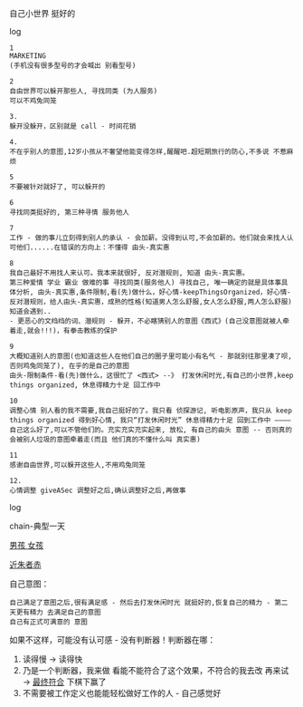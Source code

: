 
自己小世界 挺好的

log

```
1
MARKETING
(手机没有很多型号的才会喊出 别看型号)

2
自由世界可以躲开那些人, 寻找同类 (为人服务)
可以不鸡兔同笼

3.
躲开没躲开，区别就是 call - 时间花销

4.
不在乎别人的意图,12岁小孩从不奢望他能变得怎样,醒醒吧.超短期旅行的防心,不多说 不惹麻烦

5
不要被针对就好了, 可以躲开的

6
寻找同类挺好的, 第三种寻情 服务他人

7
工作 - 做的事儿立刻得到别人的承认 - 会加薪。没得到认可,不会加薪的。他们就会来找人认可他们......在错误的方向上：不懂得 由头-真实惠

8
我自己最好不用找人来认可。我本来就很好, 反对潜规则, 知道 由头-真实惠。
第三种爱情 学业 霸业 做难的事 寻找同类(服务他人) 寻找自己, 唯一确定的就是具体事具体分析, 由头-真实惠,条件限制,看(先)做什么，好心情-keepThingsOrganized，好心情-反对潜规则，给人由头-真实惠，成熟的性格(知道男人怎么舒服,女人怎么舒服,两人怎么舒服)
知道会遇到..
- 更恶心的文绉绉的词、潜规则 - 躲开，不必瞎猜别人的意图《西式》(自己没意图就被人牵着走,就会!!!)，有拳击教练的保护

9
大概知道别人的意图(也知道这些人在他们自己的圈子里可能小有名气 - 那就别往那里凑了呗,否则鸡兔同笼了), 在乎的是自己的意图
由头-限制条件-看(先)做什么，这很忙了 <西式> --》 打发休闲时光,有自己的小世界,keep things organized, 休息得精力十足 回工作中

10
调整心情 别人看的我不需要,我自己挺好的了。我只看 侦探游记, 听电影原声，我只从 keep things organized 得到好心情, 我只“打发休闲时光” 休息得精力十足 回到工作中 ———— 自己这么好了,可以不管他们的。充实充实充实起来, 放松, 有自己的由头 意图 -- 否则真的会被别人垃圾的意图牵着走(而且 他们真的不懂什么叫 真实惠)

11
感谢自由世界,可以躲开这些人,不用鸡兔同笼

12.
心情调整 giveASec 调整好之后,确认调整好之后,再做事

```

log

chain-典型一天

[男孩 女孩](https://github.com/7900ms/000nottheater_deserted_systemlibrary/blob/master/supplementary/chain-call.md)

[近朱者赤](https://github.com/7900ms/000nottheater_deserted_systemlibrary/blob/master/supplementary/chain-近朱者赤.md)

自己意图：
```
自己满足了意图之后,很有满足感 - 然后去打发休闲时光 就挺好的,恢复自己的精力 - 第二天更有精力 去满足自己的意图
自己有正式可满意的 意图
```

如果不这样，可能没有认可感 - 没有判断器！判断器在哪：
1. 读得慢 -> 读得快
2. 乃是一个判断器，我来做 看能不能符合了这个效果，不符合的我去改 再来试 -> [最终符合](https://www.v2ex.com/notes/28139) 下棋下赢了
3. 不需要被工作定义也能能轻松做好工作的人 - 自己感觉好
